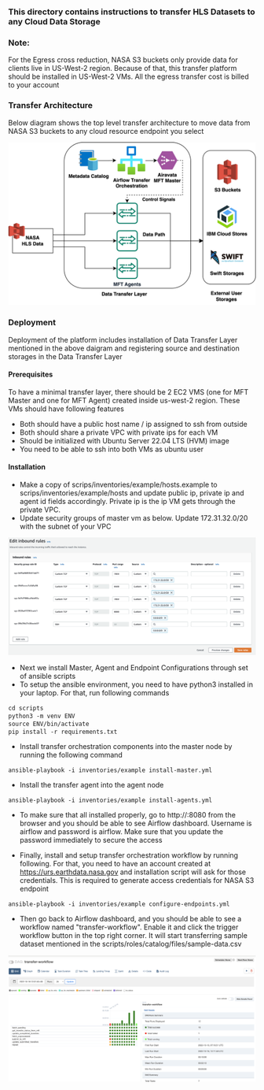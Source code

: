 ### This directory contains instructions to transfer HLS Datasets to any Cloud Data Storage

### Note: 
For the Egress cross reduction, NASA S3 buckets only provide data for clients live in US-West-2 region. Because of that, this transfer platform should be installed in US-West-2 VMs. All the egress transfer cost is billed to your account

### Transfer Architecture
Below diagram shows the top level transfer architecture to move data from NASA S3 buckets to any cloud resource endpoint you select

![Transfer Architecture](transfer-architecture.jpg)

### Deployment

Deployment of the platform includes installation of Data Transfer Layer mentioned in the above daigram and registering source and destination storages in the Data Transfer Layer

#### Prerequisites

To have a minimal transfer layer, there should be 2 EC2 VMS (one for MFT Master and one for MFT Agent) created inside us-west-2 region. These VMs should have following features
* Both should have a public host name / ip assigned to ssh from outside
* Both should share a private VPC with private ips for each VM
* Should be initialized with Ubuntu Server 22.04 LTS (HVM) image
* You need to be able to ssh into both VMs as ubuntu user

#### Installation

* Make a copy of scrips/inventories/example/hosts.example to scrips/inventories/example/hosts and update public ip, private ip and agent id fields accordingly. Private ip is the ip VM gets through the private VPC. 
* Update security groups of master vm as below. Update 172.31.32.0/20 with the subnet of your VPC

![Security Groups](security-groups-new.png)

* Next we install Master, Agent and Endpoint Configurations through set of ansible scripts
* To setup the ansible environment, you need to have python3 installed in your laptop. For that, run following commands

```
cd scripts
python3 -m venv ENV
source ENV/bin/activate
pip install -r requirements.txt
```

* Install transfer orchestration components into the master node by running the following command

```
ansible-playbook -i inventories/example install-master.yml
```

* Install the transfer agent into the agent node
```
ansible-playbook -i inventories/example install-agents.yml
```
* To make sure that all installed properly, go to http://<master-public-ip>:8080 from the browser and you should be able to see Airflow dashboard. Username is airflow and password is airflow. Make sure that you update the password immediately to secure the access

* Finally, install and setup transfer orchestration workflow by running following. For that, you need to have an account created at https://urs.earthdata.nasa.gov and installation script will ask for those credentials. This is required to generate access credentials for NASA S3 endpoint
```
ansible-playbook -i inventories/example configure-endpoints.yml
```

* Then go back to Airflow dashboard, and you should be able to see a workflow named "transfer-workflow". Enable it and click the trigger workflow button in the top right corner. It will start transferring sample dataset mentioned in the scripts/roles/catalog/files/sample-data.csv

![Transfer Workflow](transfer-workflow.png)
